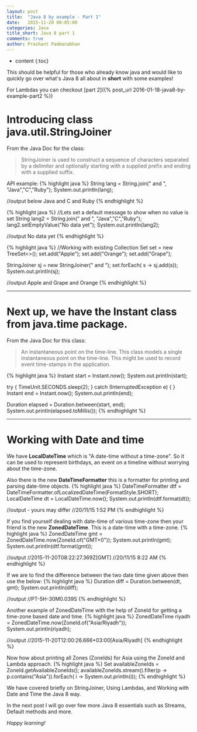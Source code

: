 ```yaml
---
layout: post
title:  "Java 8 by example - Part 1"
date:   2015-11-20 00:05:00
categories: Java
title_short: Java 8 part 1
comments: true
author: Prashant Padmanabhan
---
```

* content
{:toc}

This should be helpful for those who already know java and would like to quickly go over what's Java 8 all about in **short** with some examples!

For Lambdas you can checkout [part 2]({% post_url 2016-01-18-java8-by-example-part2 %})

# Introducing class **java.util.StringJoiner**

From the Java Doc for the class:

>StringJoiner is used to construct a sequence of characters separated by a delimiter and optionally starting with a supplied prefix and ending with a supplied suffix.

API example:
{% highlight java %}
String lang = String.join(" and ", "Java","C","Ruby");
System.out.println(lang);

//output below
Java and C and Ruby
{% endhighlight %}

{% highlight java %}
//Lets set a default message to show when no value is set
String lang2 = String.join(" and ", "Java","C","Ruby");
lang2.setEmptyValue("No data yet");
System.out.println(lang2);

//output
No data yet
{% endhighlight %}

{% highlight java %}
//Working with existing Collection
Set<String> set = new TreeSet<>();
set.add("Apple");
set.add("Orange");
set.add("Grape");

StringJoiner sj = new StringJoiner(" and ");
set.forEach( s -> sj.add(s));
System.out.println(sj);

//output
Apple and Grape and Orange
{% endhighlight %}

---

# Next up, we have the **Instant** class from **java.time** package.
From the Java Doc for this class:

>An instantaneous point on the time-line.
This class models a single instantaneous point on the time-line. This might be used to record event time-stamps in the application.

{% highlight java %}
Instant start = Instant.now();
System.out.println(start);

try {
 TimeUnit.SECONDS.sleep(2);
} catch (InterruptedException e) {
}
Instant end = Instant.now();
System.out.println(end);

Duration elapsed = Duration.between(start, end);
System.out.println(elapsed.toMillis());
{% endhighlight %}

---

# Working with Date and time

We have **LocalDateTime** which is "A date-time without a time-zone". So it can be used to represent
birthdays, an event on a timeline without worrying about the time-zone.

Also there is the new **DateTimeFormatter** this is a formatter for printing and parsing date-time objects.
{% highlight java %}
DateTimeFormatter dtf = DateTimeFormatter.ofLocalizedDateTime(FormatStyle.SHORT);
LocalDateTime dt = LocalDateTime.now();
System.out.println(dtf.format(dt));

//output - yours may differ
//20/11/15 1:52 PM
{% endhighlight %}

If you find yourself dealing with date-time of various time-zone then your friend is the new **ZonedDateTime**.
This is a date-time with a time-zone.
{% highlight java %}
ZonedDateTime gmt = ZonedDateTime.now(ZoneId.of("GMT+0"));
System.out.println(gmt);
System.out.println(dtf.format(gmt));

//output
//2015-11-20T08:22:27.369Z[GMT]
//20/11/15 8:22 AM
{% endhighlight %}

If we are to find the difference between the two date time given above then use the below:
{% highlight java %}
Duration diff = Duration.between(dt, gmt);
System.out.println(diff);

//output
//PT-5H-30M0.039S
{% endhighlight %}

Another example of ZonedDateTime with the help of ZoneId for getting a time-zone based date and time.
{% highlight java %}
ZonedDateTime riyadh = ZonedDateTime.now(ZoneId.of("Asia/Riyadh"));
System.out.println(riyadh);

//output
//2015-11-20T12:00:26.666+03:00[Asia/Riyadh]
{% endhighlight %}

Now how about printing all Zones (ZoneIds) for Asia using the ZoneId and Lambda approach.
{% highlight java %}
Set<String> availableZoneIds = ZoneId.getAvailableZoneIds();
availableZoneIds.stream().filter(p -> p.contains("Asia")).forEach( i -> System.out.println(i));
{% endhighlight %}

We have covered briefly on StringJoiner, Using Lambdas, and Working with Date and Time the Java 8 way.

In the next post I will go over few more Java 8 essentials such as Streams, Default methods and more.

*Happy learning!*
